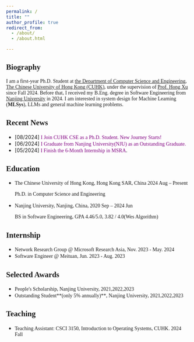 ```yaml
---
permalink: /
title: ""
author_profile: true
redirect_from: 
  - /about/
  - /about.html

---
```


<h2 style=" font-family: 'Times New Roman';">Biography</h2>

<span style="font-family: 'Times New Roman', Times, serif;">I am a first-year Ph.D. Student at [the Department of Computer Science and Engineering](http://www.cse.cuhk.edu.hk/), [The Chinese University of Hong Kong (CUHK)](http://www.cuhk.edu.hk/), under the supervision of [Prof. Hong Xu](https://henryhxu.github.io/index.html) since Fall 2024. Before that, I received my B.Eng. degree in Software Engineering from [Nanjing University](https://www.nju.edu.cn/EN/) in 2024. I am interested in system design for Machine Learning (**MLSys**), LLMs and general machine learning problems.</span>

<h2 style=" font-family: 'Times New Roman';">Recent News</h2>

- [08/2024] <span style="font-family: 'Times New Roman', Times, serif; color:purple;">I Join CUHK CSE as a Ph.D. Student. New Journey Starts!</span>
- [06/2024] <span style="font-family: 'Times New Roman', Times, serif; color:purple;">I Graduate from Nanjing University(NJU) as an Outstanding Graduate.  </span>
- [05/2024] <span style="font-family: 'Times New Roman', Times, serif; color:purple;">I Finish the 6-Month Internship in MSRA</span>.

<h2 style=" font-family: 'Times New Roman';">Education</h2>

- <span style="font-family: 'Times New Roman', Times, serif; "> The Chinese University of Hong Kong, Hong Kong SAR, China 2024 Aug – Present</span>

  <span style="font-family: 'Times New Roman', Times, serif; ">Ph.D. in Computer Science and Engineering</span>

- <span style="font-family: 'Times New Roman', Times, serif; ">Nanjing University, Nanjing, China, 2020 Sep – 2024 Jun</span>

  <span style="font-family: 'Times New Roman', Times, serif; ">BS in Software Engineering, GPA 4.46/5.0, 3.82 / 4.0(Wes Algorithm)</span>

<h2 style=" font-family: 'Times New Roman';">Internship</h2>

- <span style="font-family: 'Times New Roman', Times, serif; ">Network Research Group @ Microsoft Research Asia, Nov. 2023 - May. 2024</span>
- <span style="font-family: 'Times New Roman', Times, serif; "> Software Engineer @ Meituan, Jun. 2023 - Aug. 2023</span>

<h2 style=" font-family: 'Times New Roman';">Selected Awards</h2>

- <span style="font-family: 'Times New Roman', Times, serif; ">People's Scholarship, Nanjing University, 2021,2022,2023</span>
- <span style="font-family: 'Times New Roman', Times, serif; ">Outstanding Student**(only 5% annually)**, Nanjing University, 2021,2022,2023 </span> 

<h2 style=" font-family: 'Times New Roman';">Teaching</h2>

- <span style="font-family: 'Times New Roman', Times, serif; ">Teaching Assistant: CSCI 3150, Introduction to Operating Systems, CUHK. 2024 Fall</span>
